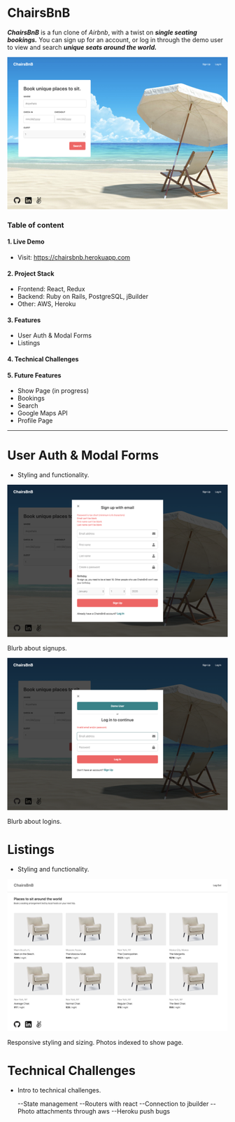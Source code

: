 # ChairsBnB
_**ChairsBnB**_ is a fun clone of *Airbnb*, with a twist on _**single seating bookings.**_ You can sign up for an account, or log in through the demo user to view and search _**unique seats around the world.**_ 

![Image of Splash](https://github.com/dansteryoo/aa_final_project/blob/master/app/assets/images/screenshot-splash.png)

### Table of content

#### 1. Live Demo
* Visit: https://chairsbnb.herokuapp.com

#### 2. Project Stack 
* Frontend: React, Redux
* Backend: Ruby on Rails, PostgreSQL, jBuilder
* Other: AWS, Heroku

#### 3. Features
* User Auth & Modal Forms
* Listings
  
#### 4. Technical Challenges

#### 5. Future Features
* Show Page (in progress)
* Bookings
* Search
* Google Maps API
* Profile Page

***

# User Auth & Modal Forms

- Styling and functionality. 

![Image of Signup](https://github.com/dansteryoo/aa_final_project/blob/master/app/assets/images/screenshot-signin.png)

  Blurb about signups. 

![Image of Login](https://github.com/dansteryoo/aa_final_project/blob/master/app/assets/images/screenshot-logout.png)

  Blurb about logins. 

# Listings

- Styling and functionality.  

![Image of Listings](https://github.com/dansteryoo/aa_final_project/blob/master/app/assets/images/screenshot-listings.png)

  Responsive styling and sizing. 
  Photos indexed to show page. 

# Technical Challenges

- Intro to technical challenges. 

  --State management
  --Routers with react 
  --Connection to jbuilder
  --Photo attachments through aws
  --Heroku push bugs
